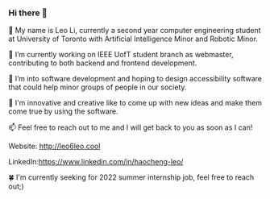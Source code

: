 ### Hi there 👋

 🔭 My name is Leo Li, currently a second year computer engineering student at University of Toronto with Artificial Intelligence Minor and Robotic Minor.

🌱 I’m currently working on IEEE UofT student branch as webmaster, contributing to both backend and frontend development.

👯 I’m into software development and hoping to design accessibility software that could help minor groups of people in our society.

🤠 I'm innovative and creative like to come up with new ideas and make them come true by using the software.

📫 Feel free to reach out to me and I will get back to you as soon as I can!

Website: http://leo6leo.cool

LinkedIn:https://www.linkedin.com/in/haocheng-leo/

🍀 I'm currently seeking for 2022 summer internship job, feel free to reach out;)

<!--
**Leo6Leo/Leo6Leo** is a ✨ _special_ ✨ repository because its `README.md` (this file) appears on your GitHub profile.

Here are some ideas to get you started:

- 🔭 I’m currently working on ...
- 🌱 I’m currently learning ...
- 👯 I’m looking to collaborate on ...
- 🤔 I’m looking for help with ...
- 💬 Ask me about ...
- 📫 How to reach me: ...
- 😄 Pronouns: ...
- ⚡ Fun fact: ...
-->
